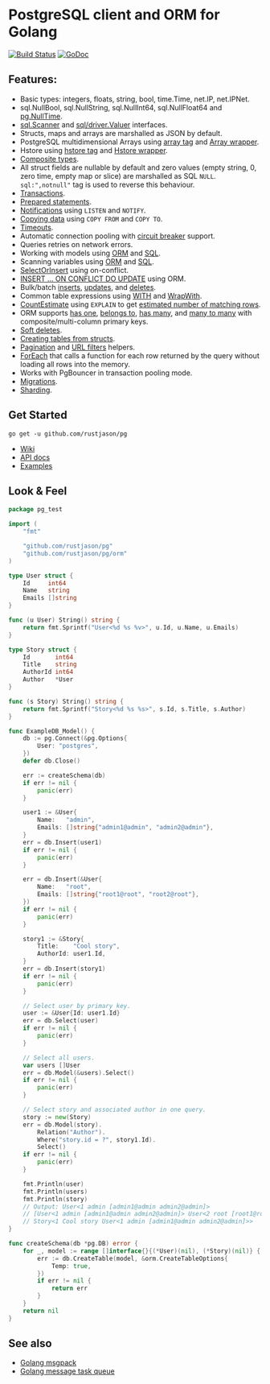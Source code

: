 # PostgreSQL client and ORM for Golang

[![Build Status](https://travis-ci.org/go-pg/pg.svg?branch=master)](https://travis-ci.org/go-pg/pg)
[![GoDoc](https://godoc.org/github.com/rustjason/pg?status.svg)](https://godoc.org/github.com/rustjason/pg)

## Features:

- Basic types: integers, floats, string, bool, time.Time, net.IP, net.IPNet.
- sql.NullBool, sql.NullString, sql.NullInt64, sql.NullFloat64 and [pg.NullTime](http://godoc.org/github.com/rustjason/pg#NullTime).
- [sql.Scanner](http://golang.org/pkg/database/sql/#Scanner) and [sql/driver.Valuer](http://golang.org/pkg/database/sql/driver/#Valuer) interfaces.
- Structs, maps and arrays are marshalled as JSON by default.
- PostgreSQL multidimensional Arrays using [array tag](https://godoc.org/github.com/rustjason/pg#example-DB-Model-PostgresArrayStructTag) and [Array wrapper](https://godoc.org/github.com/rustjason/pg#example-Array).
- Hstore using [hstore tag](https://godoc.org/github.com/rustjason/pg#example-DB-Model-HstoreStructTag) and [Hstore wrapper](https://godoc.org/github.com/rustjason/pg#example-Hstore).
- [Composite types](https://godoc.org/github.com/rustjason/pg#example-DB-Model-CompositeType).
- All struct fields are nullable by default and zero values (empty string, 0, zero time, empty map or slice) are marshalled as SQL `NULL`. `sql:",notnull"` tag is used to reverse this behaviour.
- [Transactions](http://godoc.org/github.com/rustjason/pg#example-DB-Begin).
- [Prepared statements](http://godoc.org/github.com/rustjason/pg#example-DB-Prepare).
- [Notifications](http://godoc.org/github.com/rustjason/pg#example-Listener) using `LISTEN` and `NOTIFY`.
- [Copying data](http://godoc.org/github.com/rustjason/pg#example-DB-CopyFrom) using `COPY FROM` and `COPY TO`.
- [Timeouts](http://godoc.org/github.com/rustjason/pg#Options).
- Automatic connection pooling with [circuit breaker](https://en.wikipedia.org/wiki/Circuit_breaker_design_pattern) support.
- Queries retries on network errors.
- Working with models using [ORM](https://godoc.org/github.com/rustjason/pg#example-DB-Model) and [SQL](https://godoc.org/github.com/rustjason/pg#example-DB-Query).
- Scanning variables using [ORM](https://godoc.org/github.com/rustjason/pg#example-DB-Select-SomeColumnsIntoVars) and [SQL](https://godoc.org/github.com/rustjason/pg#example-Scan).
- [SelectOrInsert](https://godoc.org/github.com/rustjason/pg#example-DB-Insert-SelectOrInsert) using on-conflict.
- [INSERT ... ON CONFLICT DO UPDATE](https://godoc.org/github.com/rustjason/pg#example-DB-Insert-OnConflictDoUpdate) using ORM.
- Bulk/batch [inserts](https://godoc.org/github.com/rustjason/pg#example-DB-Insert-BulkInsert), [updates](https://godoc.org/github.com/rustjason/pg#example-DB-Update-BulkUpdate), and [deletes](https://godoc.org/github.com/rustjason/pg#example-DB-Delete-BulkDelete).
- Common table expressions using [WITH](https://godoc.org/github.com/rustjason/pg#example-DB-Select-With) and [WrapWith](https://godoc.org/github.com/rustjason/pg#example-DB-Select-WrapWith).
- [CountEstimate](https://godoc.org/github.com/rustjason/pg#example-DB-Model-CountEstimate) using `EXPLAIN` to get [estimated number of matching rows](https://wiki.postgresql.org/wiki/Count_estimate).
- ORM supports [has one](https://godoc.org/github.com/rustjason/pg#example-DB-Model-HasOne), [belongs to](https://godoc.org/github.com/rustjason/pg#example-DB-Model-BelongsTo), [has many](https://godoc.org/github.com/rustjason/pg#example-DB-Model-HasMany), and [many to many](https://godoc.org/github.com/rustjason/pg#example-DB-Model-ManyToMany) with composite/multi-column primary keys.
- [Soft deletes](https://godoc.org/github.com/rustjason/pg#example-DB-Model-SoftDelete).
- [Creating tables from structs](https://godoc.org/github.com/rustjason/pg#example-DB-CreateTable).
- [Pagination](https://godoc.org/github.com/rustjason/pg/orm#Pagination) and [URL filters](https://godoc.org/github.com/rustjason/pg/orm#URLFilters) helpers.
- [ForEach](https://godoc.org/github.com/rustjason/pg#example-DB-Model-ForEach) that calls a function for each row returned by the query without loading all rows into the memory.
- Works with PgBouncer in transaction pooling mode.
- [Migrations](https://github.com/rustjason/pg/migrations).
- [Sharding](https://github.com/rustjason/pg/sharding).

## Get Started

```shell
go get -u github.com/rustjason/pg
```

- [Wiki](https://github.com/rustjason/pg/wiki)
- [API docs](http://godoc.org/github.com/rustjason/pg)
- [Examples](http://godoc.org/github.com/rustjason/pg#pkg-examples)

## Look & Feel

```go
package pg_test

import (
    "fmt"

    "github.com/rustjason/pg"
    "github.com/rustjason/pg/orm"
)

type User struct {
    Id     int64
    Name   string
    Emails []string
}

func (u User) String() string {
    return fmt.Sprintf("User<%d %s %v>", u.Id, u.Name, u.Emails)
}

type Story struct {
    Id       int64
    Title    string
    AuthorId int64
    Author   *User
}

func (s Story) String() string {
    return fmt.Sprintf("Story<%d %s %s>", s.Id, s.Title, s.Author)
}

func ExampleDB_Model() {
    db := pg.Connect(&pg.Options{
        User: "postgres",
    })
    defer db.Close()

    err := createSchema(db)
    if err != nil {
        panic(err)
    }

    user1 := &User{
        Name:   "admin",
        Emails: []string{"admin1@admin", "admin2@admin"},
    }
    err = db.Insert(user1)
    if err != nil {
        panic(err)
    }

    err = db.Insert(&User{
        Name:   "root",
        Emails: []string{"root1@root", "root2@root"},
    })
    if err != nil {
        panic(err)
    }

    story1 := &Story{
        Title:    "Cool story",
        AuthorId: user1.Id,
    }
    err = db.Insert(story1)
    if err != nil {
        panic(err)
    }

    // Select user by primary key.
    user := &User{Id: user1.Id}
    err = db.Select(user)
    if err != nil {
        panic(err)
    }

    // Select all users.
    var users []User
    err = db.Model(&users).Select()
    if err != nil {
        panic(err)
    }

    // Select story and associated author in one query.
    story := new(Story)
    err = db.Model(story).
        Relation("Author").
        Where("story.id = ?", story1.Id).
        Select()
    if err != nil {
        panic(err)
    }

    fmt.Println(user)
    fmt.Println(users)
    fmt.Println(story)
    // Output: User<1 admin [admin1@admin admin2@admin]>
    // [User<1 admin [admin1@admin admin2@admin]> User<2 root [root1@root root2@root]>]
    // Story<1 Cool story User<1 admin [admin1@admin admin2@admin]>>
}

func createSchema(db *pg.DB) error {
    for _, model := range []interface{}{(*User)(nil), (*Story)(nil)} {
        err := db.CreateTable(model, &orm.CreateTableOptions{
            Temp: true,
        })
        if err != nil {
            return err
        }
    }
    return nil
}
```

## See also

- [Golang msgpack](https://github.com/vmihailenco/msgpack)
- [Golang message task queue](https://github.com/go-msgqueue/msgqueue)

